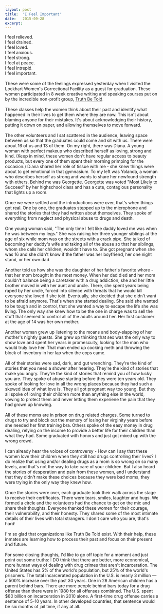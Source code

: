 ```yaml
---
layout: post
title:  "I Feel Important"
date:   2015-09-28
excerpt: 
---
```



I feel relieved.  
I feel drained.  
I feel loved.  
I feel anxious.   
I feel strong.  
I feel at peace.   
I feel intrepid.  
I feel important.   
<br>
These were some of the feelings expressed yesterday when I visited the Lockhart Women's Correctional Facility as a guest for graduation. These women participated in 8 week creative writing and speaking courses put on by the incredible non-profit group, [Truth Be Told](http://www.truth-be-told.org/).  
<br>
These classes help the women think about their past and identify what happened in their lives to get them where they are now. This isn't about blaming anyone for their mistakes. It's about acknowledging their history, putting it down on paper, and allowing themselves to move forward.   
<br>
The other volunteers and I sat scattered in the audience, leaving space between us so that the graduates could come and sit with us. There were about 16 of us and 13 of them. On my right, there was Diana. A young woman with perfect makeup who described herself as loving, strong and kind. (Keep in mind, these women don't have regular access to beauty products, but every one of them spent their morning primping for the occasion.) Diana shared her role of tissue with me - she knew things were about to get emotional in that gymnasium. To my left was Yolanda, a woman who describes herself as strong and wants to share her newfound strength with others. Behind me was Georgette. Georgette was voted "Most Likely to Succeed" by her highschool class and has a cute, contagious personality that lights up a room.  
<br>
Once we were settled and the introductions were over, that's when things got real. One by one, the graduates stepped up to the microphone and shared the stories that they had written about themselves. They spoke of everything from neglect and physical abuse to drugs and death.  
<br>
One young woman said, "The only time I felt like daddy loved me was when he was between my legs." She was raising her three younger siblings at the age of six while mom was on the streets with a crack pipe. She talked of becoming her daddy's wife and taking all of the abuse so that her siblings, whom she calls her children, wouldn't have to. She got pregnant when she was 16 and she didn't know if the father was her boyfriend, her one night stand, or her own dad.  
<br>
Another told us how she was the daughter of her father's favorite whore - that her mom brought in the most money. When her dad died and her mom couldn't balance being a caretaker with a drug addiction, she and her little brother moved in with her aunt and uncle. There, she spent years being raped by her uncle, forced into silence with threats that he would kill everyone she loved if she told. Eventually, she decided that she didn't want to be afraid anymore. That's when she started dealing. She said she wanted to be tough and in control, that she wanted a way to escape the life she was living. The only way she knew how to be the one in charge was to sell the stuff that seemed to control all of the adults around her. Her first customer at the age of 14 was her own mother.  
<br>
Another woman grew up listening to the moans and body-slapping of her mother's nightly guests. She grew up thinking that sex was the only way to show love and spent her years in promescuity, looking for the man who would truly love her. That man ended up cooking meth and throwing the block of inventory in her lap when the cops came.  
<br> 
All of their stories were sad, dark, and gut wrenching. They're the kind of stories that you need a shower after hearing. They're the kind of stories that make you angry. They're the kind of stories that remind you of how lucky you are. They spoke of abuse starting before they were ten years old. They spoke of looking for love in all the wrong places because they had such a skewed idea of what love is. They all got pregnant way too young. But they all spoke of loving their children more than anything else in the world, vowing to protect them and never letting them experiene the pain that they had grown up knowing.  
<br>
All of these moms are in prison on drug related charges. Some turned to drugs to try and block out the memory of losing her virginity years before she needed her first training bra. Others spoke of the easy money in drug dealing, relying on the income to provide a better life for their children than what they had. Some graduated with honors and just got mixed up with the wrong crowd.  
<br>
I can already hear the voices of controversy - How can I say that these women love their children when they still had drugs controlling their lives? I do realize that using and/or dealing drugs as a mom is so wrong on so many levels, and that's not the way to take care of your children. But I also heard the stories of desperation and pain from these women, and I understand that they didn't make these choices because they were bad moms, they were trying in the only way they knew how.  
<br>
Once the stories were over, each graduate took their walk across the stage to receive their certificates. There were tears, smiles, laughter and hugs. We formed a circle and the volunteers had the chance to get on the mic and share their thoughts. Everyone thanked these women for their courage, their vulnerability, and their honesty. They shared some of the most intimate details of their lives with total strangers. I don't care who you are, that's hard!  
<br>
I'm so glad that organizations like Truth Be Told exist. With their help, these inmates are learning how to process their past and focus on their present and future.  
<br>
For some closing thoughts, I'd like to go off topic for a moment and just point out some truths: I DO think that there are better, more economical, more human ways of dealing with drug crimes that aren't incarceration. The United States has 5% of the world's population, but 25% of the world's prisoners. The total incarcerated population in the U.S. is nearly 3 million — a 500% increase over the past 30 years. One in 28 American children has a parent behind bars. There are more people behind bars today for a drug offense than there were in 1980 for all offenses combined. The U.S. spent $80 billion on incarceration in 2010 alone. A first-time drug offense carries a sentence of 5-10 years. In other developed countries, that sentence would be six months of jail time, if any at all.


